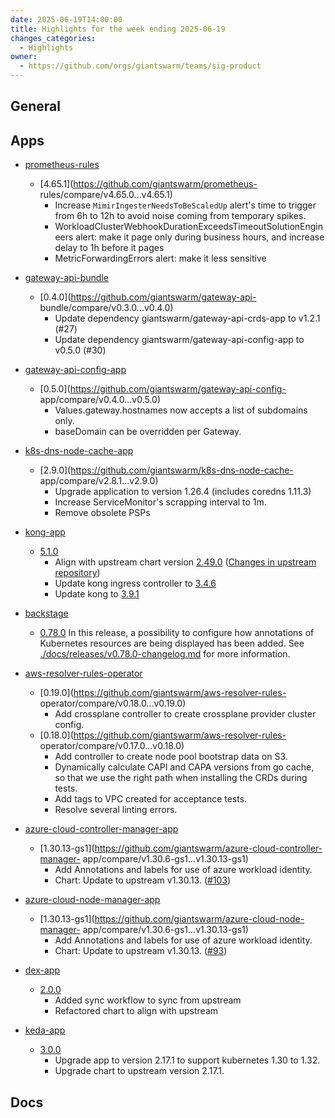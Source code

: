 ```yaml
---
date: 2025-06-19T14:00:00
title: Highlights for the week ending 2025-06-19
changes_categories:
  - Highlights
owner:
  - https://github.com/orgs/giantswarm/teams/sig-product
---
```


## General

<!-- This where BREAKING CHANGES ARE HIGHLIGHTED -->

## Apps

- [prometheus-rules](https://github.com/giantswarm/prometheus-rules) 
  - [4.65.1](https://github.com/giantswarm/prometheus-
rules/compare/v4.65.0...v4.65.1) 
      * Increase `MimirIngesterNeedsToBeScaledUp` alert's time to trigger from 6h to 12h to avoid noise coming from temporary spikes.
      * WorkloadClusterWebhookDurationExceedsTimeoutSolutionEngineers alert: make it page only during business hours, and increase delay to 1h before it pages
      * MetricForwardingErrors alert: make it less sensitive
- [gateway-api-bundle](https://github.com/giantswarm/gateway-api-bundle) 
  - [0.4.0](https://github.com/giantswarm/gateway-api-
bundle/compare/v0.3.0...v0.4.0) 
      * Update dependency giantswarm/gateway-api-crds-app to v1.2.1 (#27)
      * Update dependency giantswarm/gateway-api-config-app to v0.5.0 (#30)
- [gateway-api-config-app](https://github.com/giantswarm/gateway-api-config-app) 
  - [0.5.0](https://github.com/giantswarm/gateway-api-config-
app/compare/v0.4.0...v0.5.0) 
      * Values.gateway.hostnames now accepts a list of subdomains only.
      * baseDomain can be overridden per Gateway.
- [k8s-dns-node-cache-app](https://github.com/giantswarm/k8s-dns-node-cache-app) 
  - [2.9.0](https://github.com/giantswarm/k8s-dns-node-cache-
app/compare/v2.8.1...v2.9.0) 
      * Upgrade application to version 1.26.4 (includes coredns 1.11.3)
      * Increase ServiceMonitor's scrapping interval to 1m.
      * Remove obsolete PSPs
- [kong-app](https://github.com/giantswarm/kong-app) 
  - [5.1.0](https://github.com/giantswarm/kong-app/compare/v5.0.0...v5.1.0) 
      * Align with upstream chart version [2.49.0](https://github.com/Kong/charts/releases/tag/kong-2.49.0) ([Changes in upstream repository](https://github.com/Kong/charts/compare/kong-2.48.0...kong-2.49.0))
      * Update kong ingress controller to [3.4.6](https://github.com/Kong/kubernetes-ingress-controller/blob/main/CHANGELOG.md#346)
      * Update kong to [3.9.1](https://github.com/Kong/kong/blob/release/3.9.x/CHANGELOG.md#391)
- [backstage](https://github.com/giantswarm/backstage) 
  - [0.78.0](https://github.com/giantswarm/backstage/compare/v0.77.0...v0.78.0) 
In this release, a possibility to configure how annotations of Kubernetes
resources are being displayed has been added.
See
[./docs/releases/v0.78.0-changelog.md](./docs/releases/v0.78.0-changelog.md)
for more information.
- [aws-resolver-rules-operator](https://github.com/giantswarm/aws-resolver-rules-operator) 
  - [0.19.0](https://github.com/giantswarm/aws-resolver-rules-
operator/compare/v0.18.0...v0.19.0) 
      * Add crossplane controller to create crossplane provider cluster config.
  - [0.18.0](https://github.com/giantswarm/aws-resolver-rules-
operator/compare/v0.17.0...v0.18.0) 
      * Add controller to create node pool bootstrap data on S3.
      * Dynamically calculate CAPI and CAPA versions from go cache, so that we use the right path when installing the CRDs during tests.
      * Add tags to VPC created for acceptance tests.
      * Resolve several linting errors. 


- [azure-cloud-controller-manager-app](https://github.com/giantswarm/azure-cloud-controller-manager-app) 
  - [1.30.13-gs1](https://github.com/giantswarm/azure-cloud-controller-manager-
app/compare/v1.30.6-gs1...v1.30.13-gs1) 
      * Add Annotations and labels for use of azure workload identity.
      * Chart: Update to upstream v1.30.13. ([#103](https://github.com/giantswarm/azure-cloud-controller-manager-app/pull/103))
- [azure-cloud-node-manager-app](https://github.com/giantswarm/azure-cloud-node-manager-app) 
  - [1.30.13-gs1](https://github.com/giantswarm/azure-cloud-node-manager-
app/compare/v1.30.6-gs1...v1.30.13-gs1) 
      * Add Annotations and labels for use of azure workload identity.
      * Chart: Update to upstream v1.30.13. ([#93](https://github.com/giantswarm/azure-cloud-node-manager-app/pull/93))
- [dex-app](https://github.com/giantswarm/dex-app) 
  - [2.0.0](https://github.com/giantswarm/dex-app/compare/v1.42.15...v2.0.0) 
      * Added sync workflow to sync from upstream
      * Refactored chart to align with upstream
- [keda-app](https://github.com/giantswarm/keda-app) 
  - [3.0.0](https://github.com/giantswarm/keda-app/compare/v2.0.0...v3.0.0) 
      * Upgrade app to version 2.17.1 to support kubernetes 1.30 to 1.32.
      * Upgrade chart to upstream version 2.17.1.

## Docs

<!-- FER is filling this one -->
